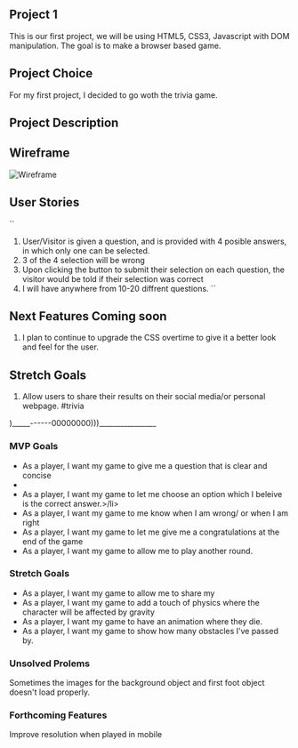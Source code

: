 ## Project 1
This is our first project, we will be using HTML5, CSS3, Javascript with DOM manipulation. The goal is to make a browser based game. 

## Project Choice
For my first project, I decided to go woth the trivia game. 

## Project Description 

## Wireframe

<img src="https://i.imgur.com/dwoglej.png" alt="Wireframe"/>

## User Stories
``
1. User/Visitor is given a question, and is provided with 4 posible answers, in which only one can be selected. 
2. 3 of the 4 selection will be  wrong
3. Upon clicking the button to submit their selection on each question, the visitor would be told if their selection was correct
4. I will have anywhere from 10-20 diffrent questions. 
``
## Next Features Coming soon

1. I plan to continue to upgrade the CSS overtime to give it a better look and feel for the user.

## Stretch Goals
1) Allow users to share their results on their social media/or personal webpage. #trivia




)_____------00000000)))________________

### MVP Goals
<ul>
  <li>As a player, I want my game to give me a question that is clear and concise<li>
  <li>As a player, I want my game to let me choose an option which I beleive is the correct answer.>/li>
  <li>As a player, I want my game to me know when I am wrong/ or when I am right</li>
  <li>As a player, I want my game to let me give me a congratulations at the end of the game</li>
  <li>As a player, I want my game to allow me to play another round.</li>
</ul>
  
### Stretch Goals
<ul>
  <li>As a player, I want my game to allow me to share my </li>
  <li>As a player, I want my game to add a touch of physics where the character will be affected by gravity</li>
  <li>As a player, I want my game to have an animation where they die.</li>
  <li>As a player, I want my game to show how many obstacles I’ve passed by.</li>
</ul>

### Unsolved Prolems
<p>Sometimes the images for the background object and first foot object doesn't load properly. </p>

### Forthcoming Features
<p>Improve resolution when played in mobile</p>

